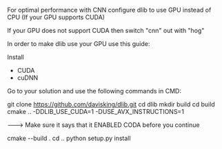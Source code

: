 For optimal performance with CNN configure dlib to use GPU instead of CPU (If your GPU supports CUDA)

If your GPU does not support CUDA then switch "cnn" out with "hog"

In order to make dlib use your GPU use this guide:

Install
- CUDA
- cuDNN

Go to your solution and use the following commands in CMD:

git clone https://github.com/davisking/dlib.git
cd dlib
mkdir build
cd build
cmake .. -DDLIB_USE_CUDA=1 -DUSE_AVX_INSTRUCTIONS=1

---> Make sure it says that it ENABLED CODA before you continue

cmake --build .
cd ..
python setup.py install
